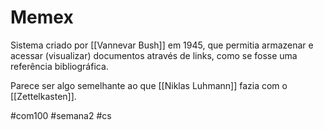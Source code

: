 # Memex

Sistema criado por [[Vannevar Bush]] em 1945, que permitia armazenar e acessar (visualizar) documentos através de links, como se fosse uma referência bibliográfica.

Parece ser algo semelhante ao que [[Niklas Luhmann]] fazia com o [[Zettelkasten]].

#com100 #semana2 #cs 


